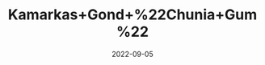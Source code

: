 ---
title: 'Kamarkas+Gond+%22Chunia+Gum%22'
date: '2022-09-05' 
metatag: '' 
inventory: '0' 
draft: false 
# meta description 
shortDescripton: ''
description: 'Herb'
longdescription: ''
featured: True
# product Price
price: '80.0'
# Product Short Description
shortDescription: ''
productID: 'EE7974C3-0A2D-ED11-9968-005056B3A416'
type: 'products'
category: 'Herb' 
thumnailproduct: 'https://aminsaddiquidawakhana.eralive.net/images/products/EE7974C3-0A2D-ED11-9968-005056B3A4161.png' 
images:
  - image: 'images/products/EE7974C3-0A2D-ED11-9968-005056B3A4161.png'  
Variants:
---